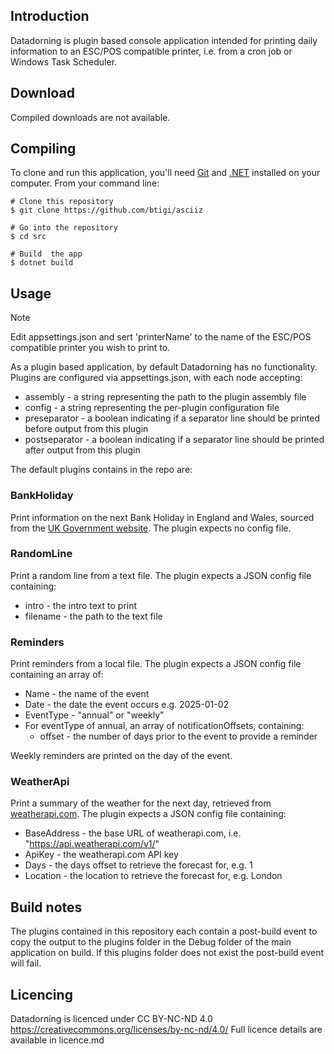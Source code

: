 ## Introduction

Datadorning is plugin based console application intended for printing daily information to an ESC/POS compatible printer, i.e. from a cron job or Windows Task Scheduler.

## Download

Compiled downloads are not available.

## Compiling

To clone and run this application, you'll need [Git](https://git-scm.com) and [.NET](https://dotnet.microsoft.com/) installed on your computer. From your command line:

```
# Clone this repository
$ git clone https://github.com/btigi/asciiz

# Go into the repository
$ cd src

# Build  the app
$ dotnet build
```

## Usage

> [!NOTE] 
> Edit appsettings.json and sert 'printerName' to the name of the ESC/POS compatible printer you wish to print to.


As a plugin based application, by default Datadorning has no functionality. Plugins are configured via appsettings.json, with each node accepting:
- assembly - a string representing the path to the plugin assembly file
- config - a string representing the per-plugin configuration file
- preseparator - a boolean indicating if a separator line should be printed before output from this plugin
- postseparator - a boolean indicating if a separator line should be printed after output from this plugin

The default plugins contains in the repo are:

### BankHoliday
Print information on the next Bank Holiday in England and Wales, sourced from the [UK Government website](https://www.gov.uk/bank-holidays.json). The plugin expects no config file.

### RandomLine
Print a random line from a text file. The plugin expects a JSON config file containing:
- intro - the intro text to print
- filename - the path to the text file

###  Reminders
Print reminders from a local file. The plugin expects a JSON config file containing an array of:
- Name - the name of the event
- Date - the date the event occurs e.g. 2025-01-02
- EventType - "annual" or "weekly"
- For eventType of annual, an array of notificationOffsets, containing:
    - offset - the number of days prior to the event to provide a reminder

Weekly reminders are printed on the day of the event.


###  WeatherApi
Print a summary of the weather for the next day, retrieved from [weatherapi.com](https://weatherapi.com/). The plugin expects a JSON config file containing:
- BaseAddress - the base URL of weatherapi.com, i.e. "https://api.weatherapi.com/v1/"
- ApiKey - the weatherapi.com API key
- Days - the days offset to retrieve the forecast for, e.g. 1
- Location - the location to retrieve the forecast for, e.g. London

## Build notes
The plugins contained in this repository each contain a post-build event to copy the output to the plugins folder in the Debug folder of the main application on build. If this plugins folder does not exist the post-build event will fail.

## Licencing

Datadorning is licenced under CC BY-NC-ND 4.0 https://creativecommons.org/licenses/by-nc-nd/4.0/ Full licence details are available in licence.md
